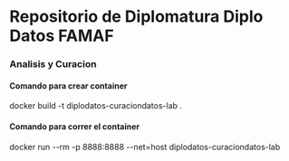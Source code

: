 # Repositorio de Diplomatura Diplo Datos FAMAF


### Analisis y Curacion
#### Comando para crear container
docker build -t diplodatos-curaciondatos-lab .

#### Comando para correr el container
docker run --rm -p 8888:8888 --net=host diplodatos-curaciondatos-lab 